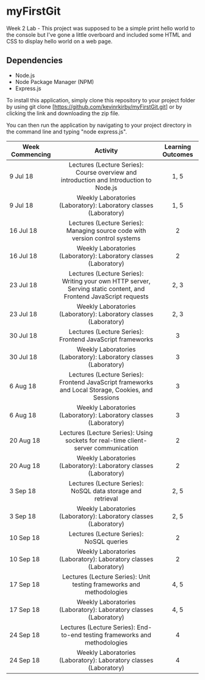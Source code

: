 # myFirstGit

Week 2 Lab - This project was supposed to be a simple print hello world to the console but I've gone a little overboard and included some HTML and CSS to display hello world on a web page.

## Dependencies

- Node.js
- Node Package Manager (NPM)
- Express.js
  
To install this application, simply clone this repository to your project folder by using git clone [<https://github.com/kevinrkirby/myFirstGit.git>] or by clicking the link and downloading the zip file.

You can then run the application by navigating to your project directory in the command line and typing "node express.js".
  
| Week Commencing | Activity | Learning Outcomes
| ----------------|:----------------:|:----------------:|
| 9 Jul 18 | Lectures (Lecture Series): Course overview and introduction and Introduction to Node.js | 1, 5 |
| 9 Jul 18 | Weekly Laboratories (Laboratory): Laboratory classes (Laboratory) | 1, 5 |
| 16 Jul 18 | Lectures (Lecture Series): Managing source code with version control systems | 2 |
| 16 Jul 18 | Weekly Laboratories (Laboratory): Laboratory classes (Laboratory) | 2 |
| 23 Jul 18 | Lectures (Lecture Series): Writing your own HTTP server, Serving static content, and Frontend JavaScript requests | 2, 3 |
| 23 Jul 18 | Weekly Laboratories (Laboratory): Laboratory classes (Laboratory) | 2, 3 |
| 30 Jul 18 | Lectures (Lecture Series): Frontend JavaScript frameworks | 3 |
| 30 Jul 18 | Weekly Laboratories (Laboratory): Laboratory classes (Laboratory) | 3 |
| 6 Aug 18 | Lectures (Lecture Series): Frontend JavaScript frameworks and Local Storage, Cookies, and Sessions | 3 |
| 6 Aug 18 | Weekly Laboratories (Laboratory): Laboratory classes (Laboratory) | 3 |
| 20 Aug 18 | Lectures (Lecture Series): Using sockets for real-time client-server communication | 2 |
| 20 Aug 18 | Weekly Laboratories (Laboratory): Laboratory classes (Laboratory) | 2 |
| 3 Sep 18 | Lectures (Lecture Series): NoSQL data storage and retrieval | 2, 5 |
| 3 Sep 18 | Weekly Laboratories (Laboratory): Laboratory classes (Laboratory) | 2, 5 |
| 10 Sep 18 | Lectures (Lecture Series): NoSQL queries | 2 |
| 10 Sep 18 | Weekly Laboratories (Laboratory): Laboratory classes (Laboratory) | 2 |
| 17 Sep 18 | Lectures (Lecture Series): Unit testing frameworks and methodologies | 4, 5 |
| 17 Sep 18 | Weekly Laboratories (Laboratory): Laboratory classes (Laboratory) | 4, 5 |
| 24 Sep 18 | Lectures (Lecture Series): End-to-end testing frameworks and methodologies | 4 |
| 24 Sep 18 | Weekly Laboratories (Laboratory): Laboratory classes (Laboratory) | 4 |
